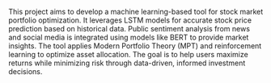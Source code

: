 This project aims to develop a machine learning-based tool for stock market portfolio optimization.
It leverages LSTM models for accurate stock price prediction based on historical data.
Public sentiment analysis from news and social media is integrated using models like BERT to provide market insights.
The tool applies Modern Portfolio Theory (MPT) and reinforcement learning to optimize asset allocation.
The goal is to help users maximize returns while minimizing risk through data-driven, informed investment decisions.